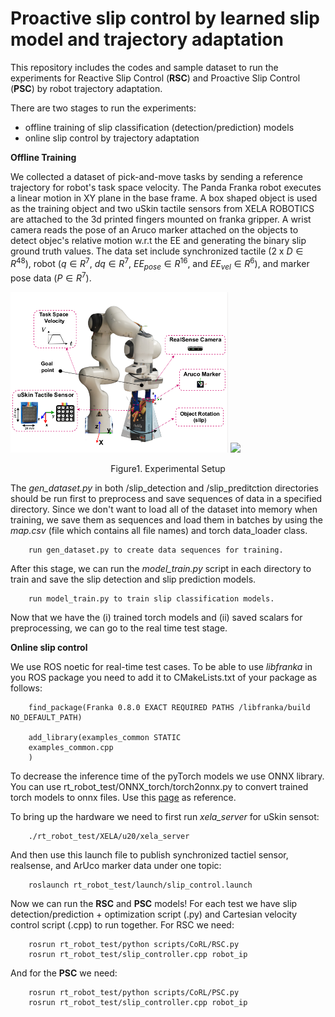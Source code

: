 # Proactive slip control by learned slip model and trajectory adaptation


This repository includes the codes and sample dataset to run the experiments for Reactive Slip Control (**RSC**) and Proactive Slip Control (**PSC**) by robot trajectory adaptation.

There are two stages to run the experiments:
* offline training of slip classification (detection/prediction) models
* online slip control by trajectory adaptation


**Offline Training**

We collected a dataset of pick-and-move tasks by sending a reference trajectory for robot's task space velocity. The Panda Franka robot executes a linear motion in XY plane in the base frame. A box shaped object is used as the training object and two uSkin tactile sensors from XELA ROBOTICS are attached to the 3d printed fingers mounted on franka gripper. A wrist camera reads the pose of an Aruco marker attached on the objects to detect objec's relative motion w.r.t the EE and generating the binary slip ground truth values. The data set include synchronized tactile (2 x $D \in R^{48}$), robot ($q \in R^7$, $dq \in R^7$, $EE_{pose} \in R^{16}$, and $EE_{vel} \in R^6$), and marker pose data ($P \in R^7$).

<p align="left">
  <img src="photos/setup.png" width="348" />
  <img src="photos/taskgif.gif" width="300" />    
  <center>Figure1. Experimental Setup</center>
</p>

The *gen_dataset.py* in both /slip_detection and /slip_preditction directories should be run first to preprocess and save sequences of data in a specified directory. Since we don't want to load all of the dataset into memory when training, we save them as sequences and load them in batches by using the *map.csv* (file which contains all file names) and torch data_loader class.


        run gen_dataset.py to create data sequences for training.

After this stage, we can run the *model_train.py* script in each directory to train and save the slip detection and slip prediction models.

        run model_train.py to train slip classification models.


Now that we have the (i) trained torch models and (ii) saved scalars for preprocessing, we can go to the real time test stage.

**Online slip control**

We use ROS noetic for real-time test cases. To be able to use *libfranka* in you ROS package you need to add it to CMakeLists.txt of your package as follows:

        find_package(Franka 0.8.0 EXACT REQUIRED PATHS /libfranka/build NO_DEFAULT_PATH)

        add_library(examples_common STATIC
        examples_common.cpp
        )

To decrease the inference time of the pyTorch models we use ONNX library. You can use rt_robot_test/ONNX_torch/torch2onnx.py to convert trained torch models to onnx files. Use this [page](https://pytorch.org/tutorials/advanced/super_resolution_with_onnxruntime.html) as reference.

To bring up the hardware we need to first run *xela_server* for uSkin sensot:

        ./rt_robot_test/XELA/u20/xela_server

And then use this launch file to publish synchronized tactiel sensor, realsense, and ArUco marker data under one topic:

        roslaunch rt_robot_test/launch/slip_control.launch

Now we can run the **RSC** and **PSC** models! For each test we have slip detection/prediction + optimization script (.py) and Cartesian velocity control script (.cpp) to run together. For RSC we need:

        rosrun rt_robot_test/python scripts/CoRL/RSC.py
        rosrun rt_robot_test/slip_controller.cpp robot_ip

And for the **PSC** we need:

        rosrun rt_robot_test/python scripts/CoRL/PSC.py
        rosrun rt_robot_test/slip_controller.cpp robot_ip
